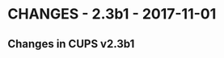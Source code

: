 CHANGES - 2.3b1 - 2017-11-01
============================


Changes in CUPS v2.3b1
----------------------

